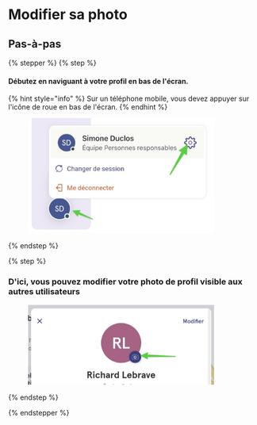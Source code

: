 # Modifier sa photo

## Pas-à-pas

{% stepper %}
{% step %}
#### Débutez en naviguant à votre profil en bas de l'écran.

{% hint style="info" %}
Sur un téléphone mobile, vous devez appuyer sur l'icône de roue en bas de l'écran.
{% endhint %}

<div align="left"><figure><img src="../../.gitbook/assets/acceder-les-parametres-patients.jpeg" alt="" width="375"><figcaption></figcaption></figure></div>
{% endstep %}

{% step %}
### D'ici, vous pouvez modifier votre photo de profil visible aux autres utilisateurs

<div align="left"><figure><img src="../../.gitbook/assets/editer-ma-photo.jpeg" alt="" width="375"><figcaption></figcaption></figure></div>
{% endstep %}

{% endstepper %}